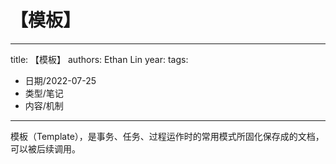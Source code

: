 # 【模板】


---
title: 【模板】
authors: Ethan Lin
year:
tags:
  - 日期/2022-07-25 
  - 类型/笔记 
  - 内容/机制 
---




模板（Template），是事务、任务、过程运作时的常用模式所固化保存成的文档，可以被后续调用。

